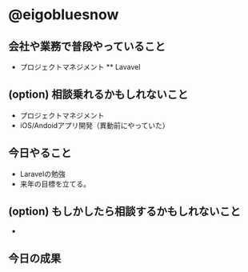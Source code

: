 # @eigobluesnow

## 会社や業務で普段やっていること

* プロジェクトマネジメント
** Lavavel

## (option) 相談乗れるかもしれないこと

* プロジェクトマネジメント
* iOS/Andoidアプリ開発（異動前にやっていた）

## 今日やること

* Laravelの勉強
* 来年の目標を立てる。

## (option) もしかしたら相談するかもしれないこと

*

## 今日の成果
